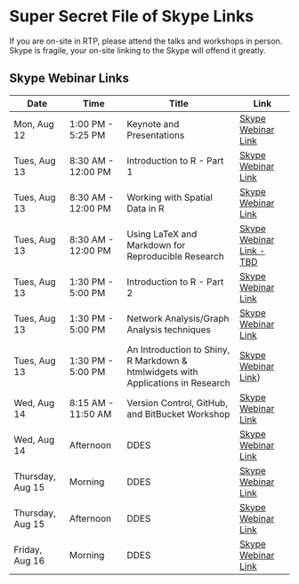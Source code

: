 # Super Secret File of Skype Links

If you are on-site in RTP, please attend the talks and workshops in person.  Skype is fragile, your on-site linking to the Skype will offend it greatly.

## Skype Webinar Links

|Date|Time|Title|Link|
|----|----|-----|----|
|Mon, Aug 12|1:00 PM - 5:25 PM|Keynote and Presentations|[Skype Webinar Link](https://meet.lync.com/usepa/vega.ann/WRZ3TC38)|
|Tues, Aug 13|8:30 AM - 12:00 PM|Introduction to R - Part 1|[Skype Webinar Link](https://meet.lync.com/usepa/mccrowey.clinton/VQ7W5VF7)|
|Tues, Aug 13|8:30 AM - 12:00 PM|Working with Spatial Data in R|[Skype Webinar Link](https://meet.lync.com/usepa/mcmanus.michael/F28L40WB)|
|Tues, Aug 13|8:30 AM - 12:00 PM|Using LaTeX and Markdown for Reproducible Research|[Skype Webinar Link - TBD]()|
|Tues, Aug 13|1:30 PM - 5:00 PM|Introduction to R - Part 2|[Skype Webinar Link](https://meet.lync.com/usepa/mccrowey.clinton/LG9NMDW3)|
|Tues, Aug 13|1:30 PM - 5:00 PM|Network Analysis/Graph Analysis techniques|[Skype Webinar Link](https://meet.lync.com/usepa/olker.jennifer/0MRG13PQ)|
|Tues, Aug 13|1:30 PM - 5:00 PM|An Introduction to Shiny, R Markdown & htmlwidgets with Applications in Research|[Skype Webinar Link](https://meet.lync.com/usepa/vega.ann/DNDPL3YW))|
|Wed, Aug 14|8:15 AM - 11:50 AM|Version Control, GitHub, and BitBucket Workshop|[Skype Webinar Link](https://meet.lync.com/usepa/vega.ann/NSYF6N1Z)|
|Wed, Aug 14|Afternoon|DDES|[Skype Webinar Link](https://meet.lync.com/usepa/vega.ann/LYFTLG8C)|
|Thursday, Aug 15|Morning|DDES|[Skype Webinar Link](https://meet.lync.com/usepa/vega.ann/1YL9GQ87)|
|Thursday, Aug 15|Afternoon|DDES|[Skype Webinar Link](https://meet.lync.com/usepa/vega.ann/DFRHVMQD)|
|Friday, Aug 16|Morning|DDES|[Skype Webinar Link](https://meet.lync.com/usepa/vega.ann/29CG8DD3)|
